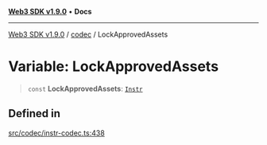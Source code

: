 [**Web3 SDK v1.9.0**](../../../README.md) • **Docs**

***

[Web3 SDK v1.9.0](../../../globals.md) / [codec](../README.md) / LockApprovedAssets

# Variable: LockApprovedAssets

> `const` **LockApprovedAssets**: [`Instr`](../type-aliases/Instr.md)

## Defined in

[src/codec/instr-codec.ts:438](https://github.com/Mystic-Nayy/alephium-web3/blob/ee41f5e0e7d7fb0b155fe62f05b2ac03772895ca/packages/web3/src/codec/instr-codec.ts#L438)
